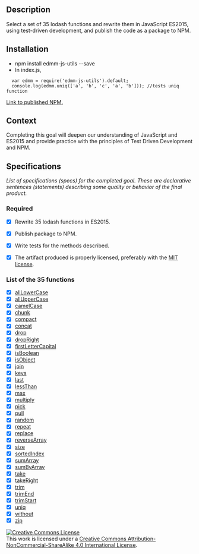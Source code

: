 ## Description

Select a set of 35 lodash functions and rewrite them in JavaScript ES2015, using test-driven development, and publish the code as a package to NPM.

## Installation
- npm install edmm-js-utils --save
- In index.js,
```
  var edmm = require('edmm-js-utils').default;
  console.log(edmm.uniq(['a', 'b', 'c', 'a', 'b'])); //tests uniq function
```

[Link to published NPM.](https://www.npmjs.com/package/edmm-js-utils)

## Context

Completing this goal will deepen our understanding of JavaScript and ES2015 and provide practice with the principles of Test Driven Development and NPM.

## Specifications

_List of specifications (specs) for the completed goal. These are declarative sentences (statements) describing some quality or behavior of the final product._

### Required

- [x] Rewrite 35 lodash functions in ES2015.
- [x] Publish package to NPM.
- [x] Write tests for the methods described.
- [x] The artifact produced is properly licensed, preferably with the [MIT license][mit-license].


### List of the 35 functions

 - [x] [allLowerCase](./src/spec/allLowerCaseSpec.js)
 - [x] [allUpperCase](./src/spec/allUpperCaseSpec.js)
 - [x] [camelCase](./src/spec/camelCaseSpec.js)
 - [x] [chunk](./src/spec/chunkSpec.js)
 - [x] [compact](./src/spec/compactSpec.js)
 - [x] [concat](./src/spec/concatSpec.js)
 - [x] [drop](./src/spec/dropSpec.js)
 - [x] [dropRight](./src/spec/dropRightSpec.js)
 - [x] [firstLetterCapital](./src/spec/firstLetterCapitalSpec.js)
 - [x] [isBoolean](./src/spec/isBooleanSpec.js)
 - [x] [isObject](./src/spec/isObjectSpec.js)
 - [x] [join](./src/spec/joinSpec.js)
 - [x] [keys](./src/spec/keysSpec.js)
 - [x] [last](./src/spec/lastSpec.js)
 - [x] [lessThan](./src/spec/lessThanSpec.js)
 - [x] [max](./src/spec/maxSpec.js)
 - [x] [multiply](./src/spec/multiplySpec.js)
 - [x] [pick](./src/spec/pickSpec.js)
 - [x] [pull](./src/spec/pullSpec.js)
 - [x] [random](./src/spec/randomSpec.js)
 - [x] [repeat](./src/spec/repeatSpec.js)
 - [x] [replace](./src/spec/replaceSpec.js)
 - [x] [reverseArray](./src/spec/reverseArraySpec.js)
 - [x] [size](./src/spec/sizeSpec.js)
 - [x] [sortedIndex](./src/spec/sortedIndexSpec.js)
 - [x] [sumArray](./src/spec/sumArraySpec.js)
 - [x] [sumByArray](./src/spec/sumByArraySpec.js)
 - [x] [take](./src/spec/takeSpec.js)
 - [x] [takeRight](./src/spec/takeRightSpec.js)
 - [x] [trim](./src/spec/trimSpec.js)
 - [x] [trimEnd](./src/spec/trimEndSpec.js)
 - [x] [trimStart](./src/spec/trimStartSpec.js)
 - [x] [uniq](./src/spec/uniqSpec.js)
 - [x] [without](./src/spec/withoutSpec.js)
 - [x] [zip](./src/spec/zipSpec.js)

<!-- LICENSE -->

<a rel="license" href="http://creativecommons.org/licenses/by-nc-sa/4.0/"><img alt="Creative Commons License" style="border-width:0" src="https://i.creativecommons.org/l/by-nc-sa/4.0/80x15.png" /></a>
<br />This work is licensed under a <a rel="license" href="http://creativecommons.org/licenses/by-nc-sa/4.0/">Creative Commons Attribution-NonCommercial-ShareAlike 4.0 International License</a>.

[mit-license]: https://opensource.org/licenses/MIT
